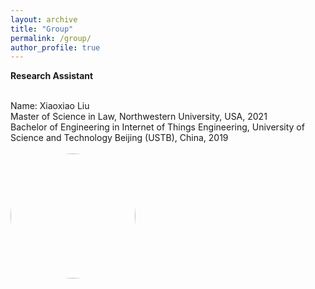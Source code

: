 ```yaml
---
layout: archive
title: "Group"
permalink: /group/
author_profile: true
---
```


**Research Assistant**\
&nbsp;
&nbsp;

Name: Xiaoxiao Liu\
Master of Science in Law, Northwestern University, USA, 2021\
Bachelor of Engineering in Internet of Things Engineering, University of Science and Technology Beijing (USTB), China, 2019\
<br/><img src='https://skywalkerzhai.github.io/weizhai.github.io/images/xiaoxiao.jpg' width='200' style="border-radius:50%">
